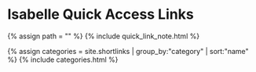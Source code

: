 # Isabelle Quick Access Links

{% assign path = "" %}
{% include quick_link_note.html %}

{% assign categories = site.shortlinks | group_by:"category" | sort:"name" %}
{% include categories.html %}
